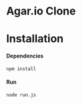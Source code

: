 Agar.io Clone
=============

# Installation
#### Dependencies
```
npm install
```

#### Run
```
node run.js
```

